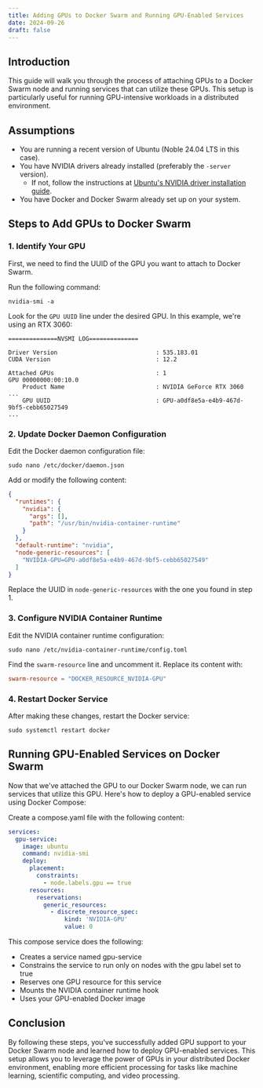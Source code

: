 ```yaml
---
title: Adding GPUs to Docker Swarm and Running GPU-Enabled Services
date: 2024-09-26
draft: false
---
```


## Introduction

This guide will walk you through the process of attaching GPUs to a Docker Swarm node and running services that can utilize these GPUs. This setup is particularly useful for running GPU-intensive workloads in a distributed environment.

## Assumptions

*   You are running a recent version of Ubuntu (Noble 24.04 LTS in this case).
*   You have NVIDIA drivers already installed (preferably the `-server` version).
    *   If not, follow the instructions at [Ubuntu's NVIDIA driver installation guide](https://ubuntu.com/server/docs/nvidia-drivers-installation).
*   You have Docker and Docker Swarm already set up on your system.

## Steps to Add GPUs to Docker Swarm

### 1\. Identify Your GPU

First, we need to find the UUID of the GPU you want to attach to Docker Swarm.

Run the following command:

```shell
nvidia-smi -a
```

Look for the `GPU UUID` line under the desired GPU. In this example, we're using an RTX 3060:

```shell
==============NVSMI LOG==============

Driver Version                            : 535.183.01
CUDA Version                              : 12.2

Attached GPUs                             : 1
GPU 00000000:00:10.0
    Product Name                          : NVIDIA GeForce RTX 3060
...
    GPU UUID                              : GPU-a0df8e5a-e4b9-467d-9bf5-cebb65027549
...
```

### 2\. Update Docker Daemon Configuration

Edit the Docker daemon configuration file:

```shell
sudo nano /etc/docker/daemon.json
```

Add or modify the following content:

```json
{
  "runtimes": {
    "nvidia": {
      "args": [],
      "path": "/usr/bin/nvidia-container-runtime"
    }
  },
  "default-runtime": "nvidia",
  "node-generic-resources": [
    "NVIDIA-GPU=GPU-a0df8e5a-e4b9-467d-9bf5-cebb65027549"
  ]
}
```

Replace the UUID in `node-generic-resources` with the one you found in step 1.

### 3\. Configure NVIDIA Container Runtime

Edit the NVIDIA container runtime configuration:

```shell
sudo nano /etc/nvidia-container-runtime/config.toml
```

Find the `swarm-resource` line and uncomment it. Replace its content with:

```toml
swarm-resource = "DOCKER_RESOURCE_NVIDIA-GPU"
```

### 4\. Restart Docker Service

After making these changes, restart the Docker service:

```shell
sudo systemctl restart docker
```

## Running GPU-Enabled Services on Docker Swarm

Now that we've attached the GPU to our Docker Swarm node, we can run services that utilize this GPU. Here's how to deploy a GPU-enabled service using Docker Compose:

Create a compose.yaml file with the following content:

```yaml
services:
  gpu-service:
    image: ubuntu
    command: nvidia-smi
    deploy:
      placement:
        constraints:
          - node.labels.gpu == true
      resources:
        reservations:
          generic_resources:
            - discrete_resource_spec:
                kind: 'NVIDIA-GPU'
                value: 0
```

This compose service does the following:

*   Creates a service named gpu-service
*   Constrains the service to run only on nodes with the gpu label set to true
*   Reserves one GPU resource for this service
*   Mounts the NVIDIA container runtime hook
*   Uses your GPU-enabled Docker image

## Conclusion

By following these steps, you've successfully added GPU support to your Docker Swarm node and learned how to deploy GPU-enabled services. This setup allows you to leverage the power of GPUs in your distributed Docker environment, enabling more efficient processing for tasks like machine learning, scientific computing, and video processing.
